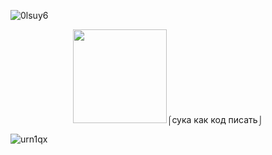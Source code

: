 ![0lsuy6](https://github.com/user-attachments/assets/e6d0c720-6ca2-463c-99db-afe7fe45f8ce)

<p align="center">
           <img width="150" src="https://github.com/user-attachments/assets/698a66a8-7056-4476-9860-2540ad495130">⌠сука как код писать⌡
</p>

![urn1qx](https://github.com/user-attachments/assets/de97db50-7bcd-46ec-a082-fd6f50f1a2ef)
